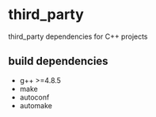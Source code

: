 # third_party
third_party dependencies for C++ projects

## build dependencies
* g++ >=4.8.5
* make
* autoconf
* automake
